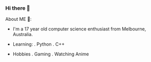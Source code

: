 ### Hi there 👋


About ME 💬:

- I'm a 17 year old computer science enthusiast from Melbourne, Australia.

- Learning:
. Python
. C++

- Hobbies
. Gaming
. Watching Anime
<!--
**nicolasaus/nicolasaus** is a ✨ _special_ ✨ repository because its `README.md` (this file) appears on your GitHub profile.

Here are some ideas to get you started:

- 🔭 I’m currently working on ...
- 🌱 I’m currently learning ...
- 👯 I’m looking to collaborate on ...
- 🤔 I’m looking for help with ...
- 💬 Ask me about ...
- 📫 How to reach me: ...
- 😄 Pronouns: ...
- ⚡ Fun fact: ...
-->
